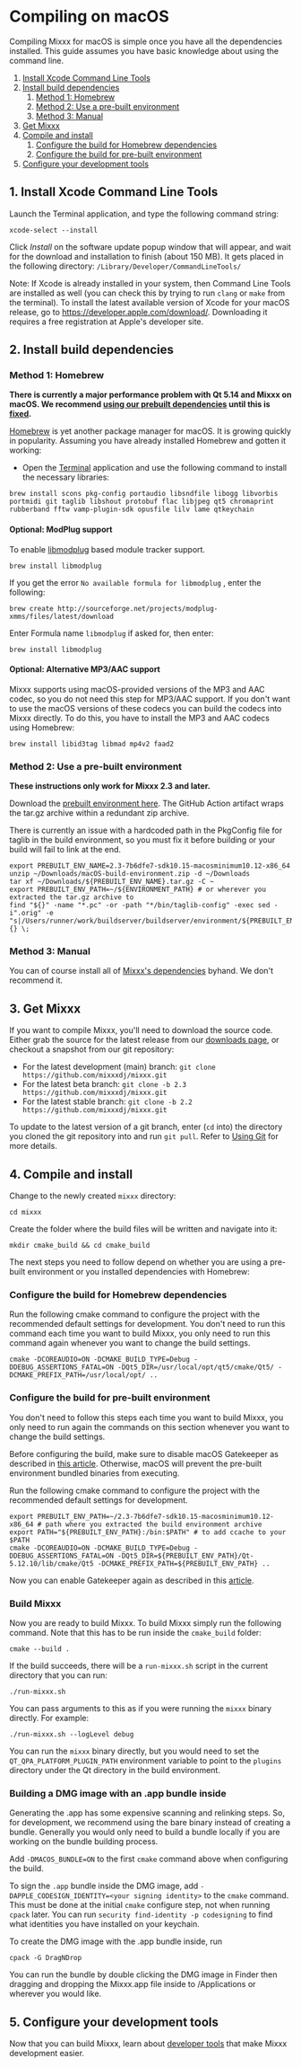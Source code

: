 # Compiling on macOS

Compiling Mixxx for macOS is simple once you have all the dependencies
installed. This guide assumes you have basic knowledge about using the
command line.

1. [Install Xcode Command Line Tools](#1-install-xcode-command-line-tools)
1. [Install build dependencies](#2-install-build-dependencies)
    1. [Method 1: Homebrew](#method-1-homebrew)
    1. [Method 2: Use a pre-built environment](#method-2-use-a-pre-built-environment)
    1. [Method 3: Manual](#method-3-manual)
1. [Get Mixxx](#3-get-mixxx)
1. [Compile and install](#4-compile-and-install)
    1. [Configure the build for Homebrew dependencies](#configure-the-build-for-homebrew-dependencies)
    1. [Configure the build for pre-built environment](#configure-the-build-for-pre-built-environment)
1. [Configure your development tools](#5-configure-your-development-tools)

## 1. Install Xcode Command Line Tools

Launch the Terminal application, and type the following command string:

```shell
xcode-select --install
```

Click *Install* on the software update popup window that will appear,
and wait for the download and installation to finish (about 150 MB). It
gets placed in the following directory:
`/Library/Developer/CommandLineTools/`

<span class="underline">Note</span>: If Xcode is already installed in
your system, then Command Line Tools are installed as well (you can
check this by trying to run `clang` or `make` from the terminal). To
install the latest available version of Xcode for your macOS release, go
to <https://developer.apple.com/download/>. Downloading it requires a
free registration at Apple's developer site.

<a name="installDependencies"/>

## 2. Install build dependencies

### Method 1: Homebrew

**There is currently a major performance problem with Qt 5.14 and Mixxx
on macOS. We recommend [using our prebuilt
dependencies](#method-2use-a-pre-built-environment) until this is
[fixed](https://github.com/mixxxdj/mixxx/pull/1974).**

[Homebrew](https://github.com/Homebrew/brew) is yet another package
manager for macOS. It is growing quickly in popularity. Assuming you
have already installed Homebrew and gotten it working:

  - Open the
    [Terminal](http://www.apple.com/macosx/apps/all.html#terminal)
    application and use the following command to install the necessary
    libraries:

<!-- end list -->

```shell
brew install scons pkg-config portaudio libsndfile libogg libvorbis portmidi git taglib libshout protobuf flac libjpeg qt5 chromaprint rubberband fftw vamp-plugin-sdk opusfile lilv lame qtkeychain
```

#### Optional: ModPlug support

To enable [libmodplug](http://modplug-xmms.sourceforge.net/) based
module tracker support.

```shell
brew install libmodplug
```

If you get the error `No available formula for libmodplug` , enter the
following:

```shell
brew create http://sourceforge.net/projects/modplug-xmms/files/latest/download
```

Enter Formula name `libmodplug` if asked for, then enter:

```shell
brew install libmodplug
```

#### Optional: Alternative MP3/AAC support

Mixxx supports using macOS-provided versions of the MP3 and AAC codec, so you do not need this step for MP3/AAC support. If you don't want to
use the macOS versions of these codecs you can build the codecs into Mixxx directly. To do this, you have to install the MP3 and AAC codecs using Homebrew:

```shell
brew install libid3tag libmad mp4v2 faad2
```

### Method 2: Use a pre-built environment

**These instructions only work for Mixxx 2.3 and later.**

Download the [prebuilt environment here](https://github.com/Be-ing/buildserver/suites/1503889010/artifacts/26328962). The GitHub Action artifact wraps the tar.gz archive within a redundant zip archive.

There is currently an issue with a hardcoded path in the PkgConfig file for taglib in the build environment, so you must fix it before building or your build will fail to link at the end.
```shell
export PREBUILT_ENV_NAME=2.3-7b6dfe7-sdk10.15-macosminimum10.12-x86_64
unzip ~/Downloads/macOS-build-environment.zip -d ~/Downloads
tar xf ~/Downloads/${PREBUILT_ENV_NAME}.tar.gz -C ~
export PREBUILT_ENV_PATH=~/${ENVIRONMENT_PATH} # or wherever you extracted the tar.gz archive to
find "${}" -name "*.pc" -or -path "*/bin/taglib-config" -exec sed -i".orig" -e "s|/Users/runner/work/buildserver/buildserver/environment/${PREBUILT_ENV_NAME}|${PREBUILT_ENV_PATH}|g" {} \;
```

### Method 3: Manual

You can of course install all of [Mixxx's dependencies](dependencies) byhand. We don't recommend it.

<a name="getMixxx"/>

## 3. Get Mixxx

If you want to compile Mixxx, you'll need to download the source code. Either grab the source for the latest release from our [downloads
page](https://www.mixxx.org/download), or checkout a snapshot from our git repository:

  - For the latest development (main) branch: `git clone https://github.com/mixxxdj/mixxx.git`
  - For the latest beta branch: `git clone -b 2.3 https://github.com/mixxxdj/mixxx.git`
  - For the latest stable branch: `git clone -b 2.2 https://github.com/mixxxdj/mixxx.git`

To update to the latest version of a git branch, enter (`cd` into) the
directory you cloned the git repository into and run `git pull`. Refer
to [Using Git](Using%20Git) for more details.

<a name="compile"/>

## 4. Compile and install

Change to the newly created `mixxx` directory:

```shell
cd mixxx
```

Create the folder where the build files will be written and navigate into it:

```shell
mkdir cmake_build && cd cmake_build
```

The next steps you need to follow depend on whether you are using a pre-built environment or you installed dependencies with Homebrew:

### Configure the build for Homebrew dependencies

Run the following cmake command to configure the project with the recommended default settings for development. You don't need to run this command each time you want to build Mixxx, you only need to run this command again whenever you want to change the build settings.

```shell
cmake -DCOREAUDIO=ON -DCMAKE_BUILD_TYPE=Debug -DDEBUG_ASSERTIONS_FATAL=ON -DQt5_DIR=/usr/local/opt/qt5/cmake/Qt5/ -DCMAKE_PREFIX_PATH=/usr/local/opt/ ..
```

### Configure the build for pre-built environment
You don't need to follow this steps each time you want to build Mixxx, you only need to run again the commands on this section whenever you want to change the build settings.

Before configuring the build, make sure to disable macOS Gatekeeper as described in [this article](https://www.imore.com/how-open-apps-anywhere-macos-catalina-and-mojave). Otherwise, macOS will prevent the pre-built environment bundled binaries from executing.

Run the following cmake command to configure the project with the recommended default settings for development.

```shell
export PREBUILT_ENV_PATH=~/2.3-7b6dfe7-sdk10.15-macosminimum10.12-x86_64 # path where you extracted the build environment archive
export PATH="${PREBUILT_ENV_PATH}:/bin:$PATH" # to add ccache to your $PATH
cmake -DCOREAUDIO=ON -DCMAKE_BUILD_TYPE=Debug -DDEBUG_ASSERTIONS_FATAL=ON -DQt5_DIR=${PREBUILT_ENV_PATH}/Qt-5.12.10/lib/cmake/Qt5 -DCMAKE_PREFIX_PATH=${PREBUILT_ENV_PATH} ..
```

Now you can enable Gatekeeper again as described in this [article](https://www.imore.com/how-open-apps-anywhere-macos-catalina-and-mojave).

### Build Mixxx
Now you are ready to build Mixxx. To build Mixxx simply run the following command. Note that this has to be run inside the `cmake_build` folder:

```shell
cmake --build .
```

If the build succeeds, there will be a `run-mixxx.sh` script in the current directory that you can run:

```shell
./run-mixxx.sh
```

You can pass arguments to this as if you were running the `mixxx` binary directly. For example:

```shell
./run-mixxx.sh --logLevel debug
```

You can run the `mixxx` binary directly, but you would need to set the `QT_QPA_PLATFORM_PLUGIN_PATH` environment variable to point to the `plugins` directory under the Qt directory in the build environment.

### Building a DMG image with an .app bundle inside
Generating the .app has some expensive scanning and relinking steps. So, for development, we recommend using the bare binary instead of creating a bundle. Generally you would only need to build a bundle locally if you are working on the bundle building process.

Add `-DMACOS_BUNDLE=ON` to the first `cmake` command above when configuring the build.

To sign the `.app` bundle inside the DMG image, add `-DAPPLE_CODESIGN_IDENTITY=<your signing identity>` to the `cmake` command. This must be done at the initial `cmake` configure step, not when running `cpack` later. You can run `security find-identity -p codesigning` to find what identities you have installed on your keychain.

To create the DMG image with the .app bundle inside, run
```shell
cpack -G DragNDrop
```
You can run the bundle by double clicking the DMG image in Finder then dragging and dropping the Mixxx.app file inside to /Applications or wherever you would like.

## 5. Configure your development tools

Now that you can build Mixxx, learn about [developer
tools](https://github.com/mixxxdj/mixxx/wiki/Developer-Tools) that make Mixxx development easier.
